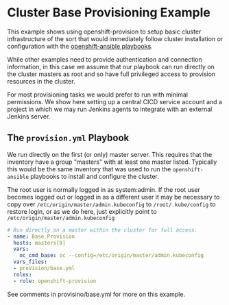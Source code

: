 # Cluster Base Provisioning Example

This example shows using openshift-provision to setup basic cluster
infrastructure of the sort that would immediately follow cluster installation
or configuration with the
[openshift-ansible playbooks](https://github.com/openshift/openshift-ansible).

While other examples need to provide authentication and connection information,
in this case we assume that our playbook can run directly on the cluster
masters as root and so have full privileged access to provision resources in
the cluster.

For most provisioning tasks we would prefer to run with minimal permissions.
We show here setting up a central CICD service account and a project in which
we may run Jenkins agents to integrate with an external Jenkins server.

## The `provision.yml` Playbook

We run directly on the first (or only) master server. This requires that the
inventory have a group "masters" with at least one master listed. Typically
this would be the same inventory that was used to run the `openshift-ansible`
playbooks to install and configure the cluster.

The root user is normally logged in as system:admin. If the root user becomes
logged out or logged in as a different user it may be necessary to copy over
`/etc/origin/master/admin.kubeconfig` to `/root/.kube/config` to restore login,
or as we do here, just explicitly point to `/etc/origin/master/admin.kubeconfig`

```yaml
# Run directly on a master within the cluster for full access.
- name: Base Provision
  hosts: masters[0]
  vars:
    oc_cmd_base: oc --config=/etc/origin/master/admin.kubeconfig
  vars_files:
  - provision/base.yml
  roles:
  - role: openshift-provision
```

See comments in provisino/base.yml for more on this example.
